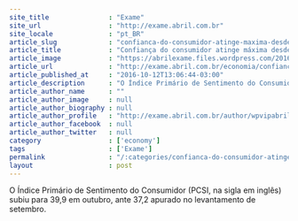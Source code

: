 ```yaml
---
site_title               : "Exame"
site_url                 : "http://exame.abril.com.br"
site_locale              : "pt_BR"
article_slug             : "confianca-do-consumidor-atinge-maxima-desde-junho-de-2015"
article_title            : "Confiança do consumidor atinge máxima desde junho de 2015"
article_image            : "https://abrilexame.files.wordpress.com/2016/10/size_960_16_9_shopping.jpg?quality=70&strip=all&w=960"
article_url              : "http://exame.abril.com.br/economia/confianca-do-consumidor-atinge-maxima-desde-junho-de-2015/"
article_published_at     : "2016-10-12T13:06:44-03:00"
article_description      : "O Índice Primário de Sentimento do Consumidor (PCSI, na sigla em inglês) subiu para 39,9 em outubro, ante 37,2 apurado no levantamento de setembro."
article_author_name      : ""
article_author_image     : null
article_author_biography : null
article_author_profile   : "http://exame.abril.com.br/author/wpvipabril/"
article_author_facebook  : null
article_author_twitter   : null
category                 : ['economy']
tags                     : ['Exame']
permalink                : "/:categories/confianca-do-consumidor-atinge-maxima-desde-junho-de-2015/"
layout                   : post
---
```


O Índice Primário de Sentimento do Consumidor (PCSI, na sigla em inglês) subiu para 39,9 em outubro, ante 37,2 apurado no levantamento de setembro.
